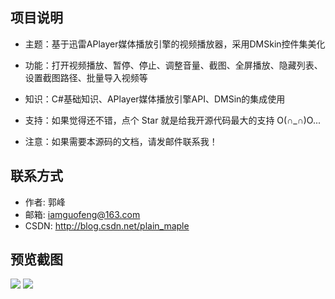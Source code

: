项目说明
------

* 主题：基于迅雷APlayer媒体播放引擎的视频播放器，采用DMSkin控件集美化
* 功能：打开视频播放、暂停、停止、调整音量、截图、全屏播放、隐藏列表、设置截图路径、批量导入视频等
* 知识：C#基础知识、APlayer媒体播放引擎API、DMSin的集成使用
* 支持：如果觉得还不错，点个 Star 就是给我开源代码最大的支持 O(∩_∩)O...

* 注意：如果需要本源码的文档，请发邮件联系我！

联系方式
------
* 作者: 郭峰
* 邮箱: iamguofeng@163.com 
* CSDN: http://blog.csdn.net/plain_maple

预览截图
------
<img src="https://github.com/iamguofeng/CSharpPlayer/raw/master/截图/1.png"  />
<img src="https://github.com/iamguofeng/CSharpPlayer/raw/master/截图/2.png"  />
